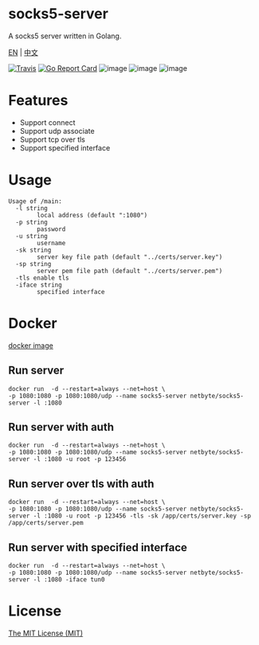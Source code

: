 # socks5-server

A socks5 server written in Golang.

[EN](https://github.com/net-byte/socks5-server/blob/master/README.md) | [中文](https://github.com/net-byte/socks5-server/blob/master/README_CN.md)

[![Travis](https://travis-ci.com/net-byte/socks5-server.svg?branch=main)](https://github.com/net-byte/socks5-server)
[![Go Report Card](https://goreportcard.com/badge/github.com/net-byte/socks5-server)](https://goreportcard.com/report/github.com/net-byte/socks5-server)
![image](https://img.shields.io/badge/License-MIT-orange)
![image](https://img.shields.io/badge/License-Anti--996-red)
![image](https://img.shields.io/github/downloads/net-byte/socks5-server/total.svg)

# Features
* Support connect
* Support udp associate
* Support tcp over tls
* Support specified interface

# Usage
```
Usage of /main:
  -l string
        local address (default ":1080")
  -p string
        password
  -u string
        username
  -sk string
        server key file path (default "../certs/server.key")
  -sp string
        server pem file path (default "../certs/server.pem")
  -tls enable tls
  -iface string
        specified interface
```

# Docker
[docker image](https://hub.docker.com/r/netbyte/socks5-server)

## Run server
```
docker run  -d --restart=always --net=host \
-p 1080:1080 -p 1080:1080/udp --name socks5-server netbyte/socks5-server -l :1080
```

## Run server with auth
```
docker run  -d --restart=always --net=host \
-p 1080:1080 -p 1080:1080/udp --name socks5-server netbyte/socks5-server -l :1080 -u root -p 123456
```

## Run server over tls with auth
```
docker run  -d --restart=always --net=host \
-p 1080:1080 -p 1080:1080/udp --name socks5-server netbyte/socks5-server -l :1080 -u root -p 123456 -tls -sk /app/certs/server.key -sp /app/certs/server.pem
```

## Run server with specified interface
```
docker run  -d --restart=always --net=host \
-p 1080:1080 -p 1080:1080/udp --name socks5-server netbyte/socks5-server -l :1080 -iface tun0
```

# License
[The MIT License (MIT)](https://raw.githubusercontent.com/net-byte/socks5-server/main/LICENSE)
